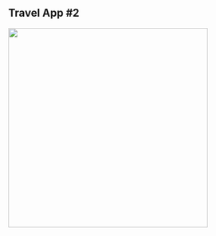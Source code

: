 ## Travel App #2

<img src="https://user-images.githubusercontent.com/30422190/98409886-6511bb00-2052-11eb-9d47-aa1ebf4070ba.png" width="400">
